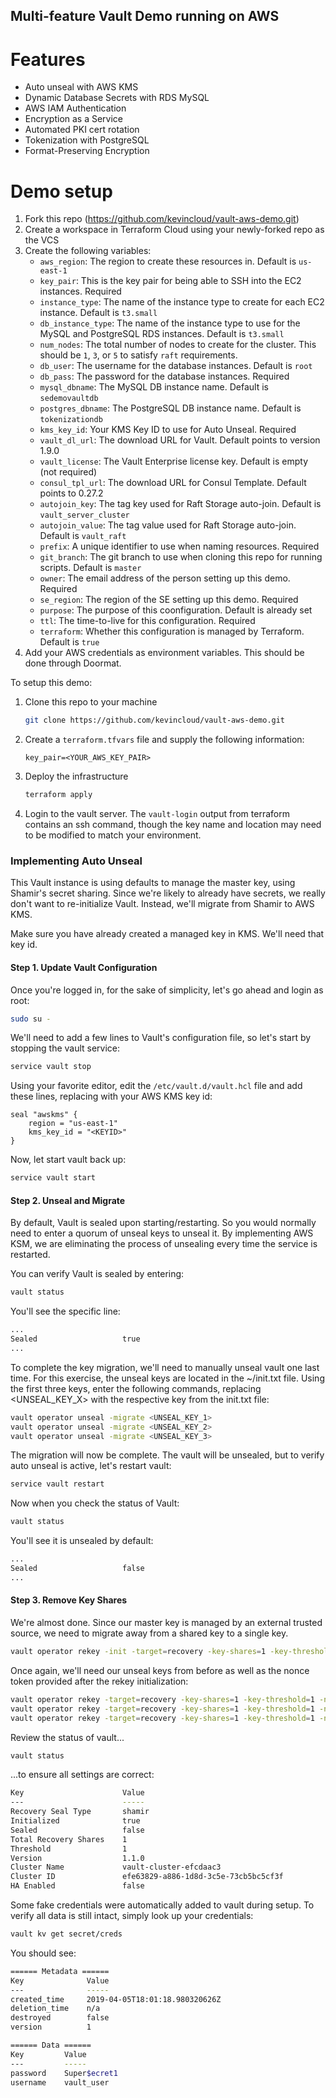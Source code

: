 ## Multi-feature Vault Demo running on AWS

# Features

* Auto unseal with AWS KMS
* Dynamic Database Secrets with RDS MySQL
* AWS IAM Authentication
* Encryption as a Service
* Automated PKI cert rotation
* Tokenization with PostgreSQL
* Format-Preserving Encryption

# Demo setup

1. Fork this repo (https://github.com/kevincloud/vault-aws-demo.git)
2. Create a workspace in Terraform Cloud using your newly-forked repo as the VCS
3. Create the following variables:
   * `aws_region`: The region to create these resources in. Default is `us-east-1`
   * `key_pair`: This is the key pair for being able to SSH into the EC2 instances. Required
   * `instance_type`: The name of the instance type to create for each EC2 instance. Default is `t3.small`
   * `db_instance_type`: The name of the instance type to use for the MySQL and PostgreSQL RDS instances. Default is `t3.small`
   * `num_nodes`: The total number of nodes to create for the cluster. This should be `1`, `3`, or `5` to satisfy `raft` requirements.
   * `db_user`: The username for the database instances. Default is `root`
   * `db_pass`: The password for the database instances. Required
   * `mysql_dbname`: The MySQL DB instance name. Default is `sedemovaultdb`
   * `postgres_dbname`: The PostgreSQL DB instance name. Default is `tokenizationdb`
   * `kms_key_id`: Your KMS Key ID to use for Auto Unseal. Required
   * `vault_dl_url`: The download URL for Vault. Default points to version 1.9.0
   * `vault_license`: The Vault Enterprise license key. Default is empty (not required)
   * `consul_tpl_url`: The download URL for Consul Template. Default points to 0.27.2
   * `autojoin_key`: The tag key used for Raft Storage auto-join. Default is `vault_server_cluster`
   * `autojoin_value`: The tag value used for Raft Storage auto-join. Default is `vault_raft`
   * `prefix`: A unique identifier to use when naming resources. Required
   * `git_branch`: The git branch to use when cloning this repo for running scripts. Default is `master`
   * `owner`: The email address of the person setting up this demo. Required
   * `se_region`: The region of the SE setting up this demo. Required
   * `purpose`: The purpose of this coonfiguration. Default is already set
   * `ttl`: The time-to-live for this configuration. Required
   * `terraform`: Whether this configuration is managed by Terraform. Default is `true`
4. Add your AWS credentials as environment variables. This should be done through Doormat.

To setup this demo:

1. Clone this repo to your machine
   ```bash
   git clone https://github.com/kevincloud/vault-aws-demo.git
   ```
2. Create a `terraform.tfvars` file and supply the following information:
   ```
   key_pair=<YOUR_AWS_KEY_PAIR>
   ```
3. Deploy the infrastructure
   ```bash
   terraform apply
   ```
4. Login to the vault server. The `vault-login` output from terraform contains an ssh command, though the key name and location may need to be modified to match your environment.

### Implementing Auto Unseal

This Vault instance is using defaults to manage the master key, using Shamir's secret sharing. Since we're likely to already have secrets, we really don't want to re-initialize Vault. Instead, we'll migrate from Shamir to AWS KMS.

Make sure you have already created a managed key in KMS. We'll need that key id.

#### Step 1. Update Vault Configuration

Once you're logged in, for the sake of simplicity, let's go ahead and login as root:

```bash
sudo su -
```

We'll need to add a few lines to Vault's configuration file, so let's start by stopping the vault service:

```bash
service vault stop
```

Using your favorite editor, edit the `/etc/vault.d/vault.hcl` file and add these lines, replacing <KEYID> with your AWS KMS key id:

```hcl
seal "awskms" {
    region = "us-east-1"
    kms_key_id = "<KEYID>"
}
```

Now, let start vault back up:

```bash
service vault start
```

#### Step 2. Unseal and Migrate

By default, Vault is sealed upon starting/restarting. So you would normally need to enter a quorum of unseal keys to unseal it. By implementing AWS KSM, we are eliminating the process of unsealing every time the service is restarted.

You can verify Vault is sealed by entering:

```bash
vault status
```

You'll see the specific line:

```bash
...
Sealed                   true
...
```

To complete the key migration, we'll need to manually unseal vault one last time. For this exercise, the unseal keys are located in the ~/init.txt file. Using the first three keys, enter the following commands, replacing <UNSEAL_KEY_X> with the respective key from the init.txt file:

```bash
vault operator unseal -migrate <UNSEAL_KEY_1>
vault operator unseal -migrate <UNSEAL_KEY_2>
vault operator unseal -migrate <UNSEAL_KEY_3>
```

The migration will now be complete. The vault will be unsealed, but to verify auto unseal is active, let's restart vault:

```bash
service vault restart
```

Now when you check the status of Vault:

```bash
vault status
```

You'll see it is unsealed by default:

```bash
...
Sealed                   false
...
```

#### Step 3. Remove Key Shares

We're almost done. Since our master key is managed by an external trusted source, we need to migrate away from a shared key to a single key.

```bash
vault operator rekey -init -target=recovery -key-shares=1 -key-threshold=1
```

Once again, we'll need our unseal keys from before as well as the nonce token provided after the rekey initialization:

```bash
vault operator rekey -target=recovery -key-shares=1 -key-threshold=1 -nonce=<NONCE_TOKEN> <UNSEAL_KEY_1>
vault operator rekey -target=recovery -key-shares=1 -key-threshold=1 -nonce=<NONCE_TOKEN> <UNSEAL_KEY_2>
vault operator rekey -target=recovery -key-shares=1 -key-threshold=1 -nonce=<NONCE_TOKEN> <UNSEAL_KEY_3>
```

Review the status of vault...

```bash
vault status
```

...to ensure all settings are correct:

```bash
Key                      Value
---                      -----
Recovery Seal Type       shamir
Initialized              true
Sealed                   false
Total Recovery Shares    1
Threshold                1
Version                  1.1.0
Cluster Name             vault-cluster-efcdaac3
Cluster ID               efe63829-a886-1d8d-3c5e-73cb5bc5cf3f
HA Enabled               false
```

Some fake credentials were automatically added to vault during setup. To verify all data is still intact, simply look up your credentials:

```bash
vault kv get secret/creds
```

You should see:

```bash
====== Metadata ======
Key              Value
---              -----
created_time     2019-04-05T18:01:18.980320626Z
deletion_time    n/a
destroyed        false
version          1

====== Data ======
Key         Value
---         -----
password    Super$ecret1
username    vault_user
```
